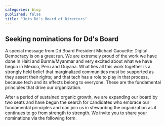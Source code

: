 ```yaml
---
categories: blog
published: false
title: "Join Dd's Board of Directors"
---
```


## Seeking nominations for Dd's Board

A special message from Dd Board President Michael Gaouette:
Digital Democracy is on a great run. We are extremely proud of the work we have done in Haiti and Burma/Myanmar and very excited about what we have begun in Mexico, Peru and Guyana. What ties all this work together is a strongly held belief that marginalized communities must be supported as they assert their rights; and that tech has a role to play in that process, because tech and its effects belong to everyone. These are the fundamental principles that drive our organization.

After a period of sustained organic growth, we are expanding our board by two seats and have begun the search for candidates who embrace our fundamental principles and can join us in stewarding the organization as it continues to go from strength to strength. We invite you to share your nominations via the following form.
